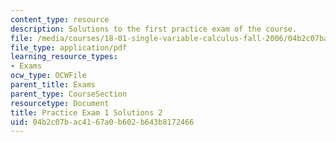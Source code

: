 ```yaml
---
content_type: resource
description: Solutions to the first practice exam of the course.
file: /media/courses/18-01-single-variable-calculus-fall-2006/04b2c07bac4167a0b602b643b8172466_prexam1asolv2.pdf
file_type: application/pdf
learning_resource_types:
- Exams
ocw_type: OCWFile
parent_title: Exams
parent_type: CourseSection
resourcetype: Document
title: Practice Exam 1 Solutions 2
uid: 04b2c07b-ac41-67a0-b602-b643b8172466
---
```

